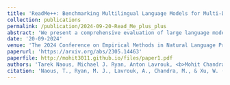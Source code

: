 ```yaml
---
title: 'ReadMe++: Benchmarking Multilingual Language Models for Multi-Domain Readability Assessment'
collection: publications
permalink: /publication/2024-09-20-Read_Me_plus_plus
abstract: 'We present a comprehensive evaluation of large language models for multilingual readability assessment. Existing evaluation resources lack domain and language diversity, limiting the ability for cross-domain and cross-lingual analyses. This paper introduces ReadMe++, a multilingual multi-domain dataset with human annotations of 9757 sentences in Arabic, English, French, Hindi, and Russian, collected from 112 different data sources. This benchmark will encourage research on developing robust multilingual readability assessment methods. Using ReadMe++, we benchmark multilingual and monolingual language models in the supervised, unsupervised, and few-shot prompting settings. The domain and language diversity in ReadMe++ enable us to test more effective few-shot prompting, and identify shortcomings in state-of-the-art unsupervised methods. Our experiments also reveal exciting results of superior domain generalization and enhanced cross-lingual transfer capabilities by models trained on ReadMe++.'
date: '20-09-2024'
venue: 'The 2024 Conference on Empirical Methods in Natural Language Processing (EMNLP 2024)'
paperurl: 'https://arxiv.org/abs/2305.14463'
paperfile: http://mohit3011.github.io/files/paper1.pdf
authors: 'Tarek Naous, Michael J. Ryan, Anton Lavrouk, <b>Mohit Chandra</b>, Wei Xu'
citation: 'Naous, T., Ryan, M. J., Lavrouk, A., Chandra, M., & Xu, W. (2023). ReadMe++: Benchmarking Multilingual Language Models for Multi-Domain Readability Assessment. arXiv preprint arXiv:2305.14463.'
---
```

